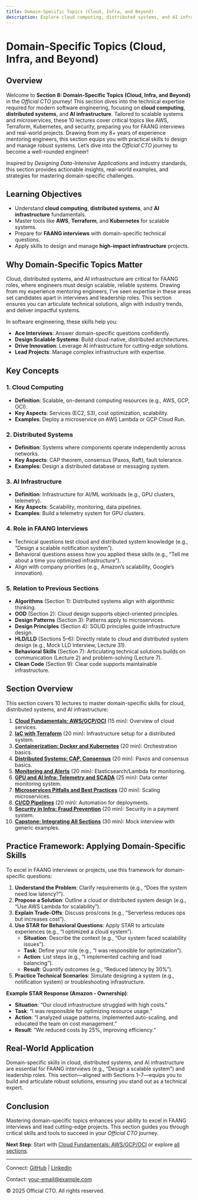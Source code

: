 ```yaml
---
title: Domain-Specific Topics (Cloud, Infra, and Beyond)
description: Explore cloud computing, distributed systems, and AI infrastructure for FAANG interviews and technical expertise, covering AWS, Terraform, Kubernetes, and more with practical examples.
---
```


# Domain-Specific Topics (Cloud, Infra, and Beyond)

## Overview
Welcome to **Section 8: Domain-Specific Topics (Cloud, Infra, and Beyond)** in the *Official CTO* journey! This section dives into the technical expertise required for modern software engineering, focusing on **cloud computing**, **distributed systems**, and **AI infrastructure**. Tailored to scalable systems and microservices, these 10 lectures cover critical topics like AWS, Terraform, Kubernetes, and security, preparing you for FAANG interviews and real-world projects. Drawing from my 8+ years of experience mentoring engineers, this section equips you with practical skills to design and manage robust systems. Let’s dive into the *Official CTO* journey to become a well-rounded engineer!

Inspired by *Designing Data-Intensive Applications* and industry standards, this section provides actionable insights, real-world examples, and strategies for mastering domain-specific challenges.

## Learning Objectives
- Understand **cloud computing**, **distributed systems**, and **AI infrastructure** fundamentals.
- Master tools like **AWS**, **Terraform**, and **Kubernetes** for scalable systems.
- Prepare for **FAANG interviews** with domain-specific technical questions.
- Apply skills to design and manage **high-impact infrastructure** projects.

## Why Domain-Specific Topics Matter
Cloud, distributed systems, and AI infrastructure are critical for FAANG roles, where engineers must design scalable, reliable systems. Drawing from my experience mentoring engineers, I’ve seen expertise in these areas set candidates apart in interviews and leadership roles. This section ensures you can articulate technical solutions, align with industry trends, and deliver impactful systems.

In software engineering, these skills help you:
- **Ace Interviews**: Answer domain-specific questions confidently.
- **Design Scalable Systems**: Build cloud-native, distributed architectures.
- **Drive Innovation**: Leverage AI infrastructure for cutting-edge solutions.
- **Lead Projects**: Manage complex infrastructure with expertise.

## Key Concepts
### 1. Cloud Computing
- **Definition**: Scalable, on-demand computing resources (e.g., AWS, GCP, OCI).
- **Key Aspects**: Services (EC2, S3), cost optimization, scalability.
- **Examples**: Deploy a microservice on AWS Lambda or GCP Cloud Run.

### 2. Distributed Systems
- **Definition**: Systems where components operate independently across networks.
- **Key Aspects**: CAP theorem, consensus (Paxos, Raft), fault tolerance.
- **Examples**: Design a distributed database or messaging system.

### 3. AI Infrastructure
- **Definition**: Infrastructure for AI/ML workloads (e.g., GPU clusters, telemetry).
- **Key Aspects**: Scalability, monitoring, data pipelines.
- **Examples**: Build a telemetry system for GPU clusters.

### 4. Role in FAANG Interviews
- Technical questions test cloud and distributed system knowledge (e.g., “Design a scalable notification system”).
- Behavioral questions assess how you applied these skills (e.g., “Tell me about a time you optimized infrastructure”).
- Align with company priorities (e.g., Amazon’s scalability, Google’s innovation).

### 5. Relation to Previous Sections
- **Algorithms** (Section 1): Distributed systems align with algorithmic thinking.
- **OOD** (Section 2): Cloud design supports object-oriented principles.
- **Design Patterns** (Section 3): Patterns apply to microservices.
- **Design Principles** (Section 4): SOLID principles guide infrastructure design.
- **HLD/LLD** (Sections 5–6): Directly relate to cloud and distributed system design (e.g., Mock LLD Interview, Lecture 31).
- **Behavioral Skills** (Section 7): Articulating technical solutions builds on communication (Lecture 2) and problem-solving (Lecture 7).
- **Clean Code** (Section 9): Clear code supports maintainable infrastructure.

## Section Overview
This section covers 10 lectures to master domain-specific skills for cloud, distributed systems, and AI infrastructure:
1. **[Cloud Fundamentals: AWS/GCP/OCI](/sections/domain-topics/cloud-fundamentals)** (15 min): Overview of cloud services.
2. **[IaC with Terraform](/sections/domain-topics/terraform-iac)** (20 min): Infrastructure setup for a distributed system.
3. **[Containerization: Docker and Kubernetes](/sections/domain-topics/containerization)** (20 min): Orchestration basics.
4. **[Distributed Systems: CAP, Consensus](/sections/domain-topics/distributed-systems)** (20 min): Paxos and consensus basics.
5. **[Monitoring and Alerts](/sections/domain-topics/monitoring-alerts)** (20 min): Elasticsearch/Lambda for monitoring.
6. **[GPU and AI Infra: Telemetry and SCADA](/sections/domain-topics/ai-infra)** (25 min): Data center monitoring system.
7. **[Microservices Pitfalls and Best Practices](/sections/domain-topics/microservices)** (20 min): Scaling microservices.
8. **[CI/CD Pipelines](/sections/domain-topics/cicd-pipelines)** (20 min): Automation for deployments.
9. **[Security in Infra: Fraud Prevention](/sections/domain-topics/security-infra)** (20 min): Security in a payment system.
10. **[Capstone: Integrating All Sections](/sections/domain-topics/capstone)** (30 min): Mock interview with generic examples.

## Practice Framework: Applying Domain-Specific Skills
To excel in FAANG interviews or projects, use this framework for domain-specific questions:
1. **Understand the Problem**: Clarify requirements (e.g., “Does the system need low latency?”).
2. **Propose a Solution**: Outline a cloud or distributed system design (e.g., “Use AWS Lambda for scalability”).
3. **Explain Trade-Offs**: Discuss pros/cons (e.g., “Serverless reduces ops but increases cost”).
4. **Use STAR for Behavioral Questions**: Apply STAR to articulate experiences (e.g., “I optimized a cloud system”).
   - **Situation**: Describe the context (e.g., “Our system faced scalability issues”).
   - **Task**: Define your role (e.g., “I was responsible for optimization”).
   - **Action**: List steps (e.g., “I implemented caching and load balancing”).
   - **Result**: Quantify outcomes (e.g., “Reduced latency by 30%”).
5. **Practice Technical Scenarios**: Simulate designing a system (e.g., notification system) or troubleshooting infrastructure.

**Example STAR Response (Amazon - Ownership)**:
- **Situation**: “Our cloud infrastructure struggled with high costs.”
- **Task**: “I was responsible for optimizing resource usage.”
- **Action**: “I analyzed usage patterns, implemented auto-scaling, and educated the team on cost management.”
- **Result**: “We reduced costs by 25%, improving efficiency.”

## Real-World Application
Domain-specific skills in cloud, distributed systems, and AI infrastructure are essential for FAANG interviews (e.g., “Design a scalable system”) and leadership roles. This section—aligned with Sections 1–7—equips you to build and articulate robust solutions, ensuring you stand out as a technical expert.

## Conclusion
Mastering domain-specific topics enhances your ability to excel in FAANG interviews and lead cutting-edge projects. This section guides you through critical skills and tools to succeed in your *Official CTO* journey.

**Next Step**: Start with [Cloud Fundamentals: AWS/GCP/OCI](/sections/domain-topics/cloud-fundamentals) or explore [all sections](/sections/).

---

<footer>
  <p>Connect: <a href="https://github.com/your-profile">GitHub</a> | <a href="https://linkedin.com/in/your-profile">LinkedIn</a></p>
  <p>Contact: <a href="mailto:your-email@example.com">your-email@example.com</a></p>
  <p>&copy; 2025 Official CTO. All rights reserved.</p>
</footer>